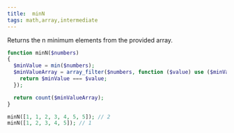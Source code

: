 ```yaml
---
title:  minN
tags: math,array,intermediate
---
```

Returns the n minimum elements from the provided array.

```php
function minN($numbers)
{
  $minValue = min($numbers);
  $minValueArray = array_filter($numbers, function ($value) use ($minValue) {
    return $minValue === $value;
  });

  return count($minValueArray);
}
```

```php
minN([1, 1, 2, 3, 4, 5, 5]); // 2
minN([1, 2, 3, 4, 5]); // 1
```
